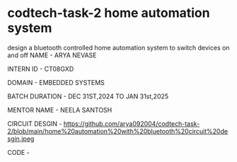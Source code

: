 # codtech-task-2 home automation system
design a bluetooth controlled home automation system to switch devices on and off
NAME - ARYA NEVASE

INTERN ID - CT08GXD

DOMAIN - EMBEDDED SYSTEMS

BATCH DURATION - DEC 31ST,2024 TO JAN 31st,2025

MENTOR NAME - NEELA SANTOSH

CIRCUIT DESGIN - https://github.com/arya092004/codtech-task-2/blob/main/home%20automation%20with%20bluetooth%20circuit%20desgin.jpeg

CODE - 
